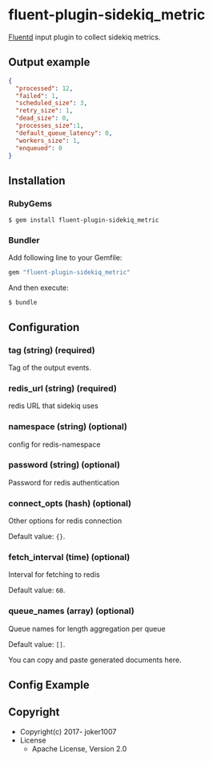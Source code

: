 # fluent-plugin-sidekiq_metric

[Fluentd](http://fluentd.org/) input plugin to collect sidekiq metrics.

## Output example

```json
{
  "processed": 12,
  "failed": 1,
  "scheduled_size": 3,
  "retry_size": 1,
  "dead_size": 0,
  "processes_size":1,
  "default_queue_latency": 0,
  "workers_size": 1,
  "enqueued": 0
}
```

## Installation

### RubyGems

```
$ gem install fluent-plugin-sidekiq_metric
```

### Bundler

Add following line to your Gemfile:

```ruby
gem "fluent-plugin-sidekiq_metric"
```

And then execute:

```
$ bundle
```

## Configuration

### tag (string) (required)

Tag of the output events.

### redis_url (string) (required)

redis URL that sidekiq uses

### namespace (string) (optional)

config for redis-namespace

### password (string) (optional)

Password for redis authentication

### connect_opts (hash) (optional)

Other options for redis connection

Default value: `{}`.

### fetch_interval (time) (optional)

Interval for fetching to redis

Default value: `60`.

### queue_names (array) (optional)

Queue names for length aggregation per queue

Default value: `[]`.

You can copy and paste generated documents here.

## Config Example

## Copyright

* Copyright(c) 2017- joker1007
* License
  * Apache License, Version 2.0
